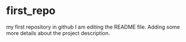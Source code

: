# first_repo
my first repository in github
I am editing the README file. Adding some more details about the project description.
